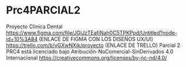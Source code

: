 # Prc4PARCIAL2
Proyecto Clinica Dental
https://www.figma.com/file/JGjJzTEafjNah0C5TPKPpd/Untitled?node-id=10%3A84 (ENLACE DE FIGMA CON LOS DISEÑOS UX/UI)
https://trello.com/b/vGXwNXjk/proyecto (ENLACE DE TRELLO)
Parcial 2 PRC4 está licenciado bajo Atribución-NoComercial-SinDerivados 4.0 Internacional 
https://creativecommons.org/licenses/by-nc-nd/4.0/
